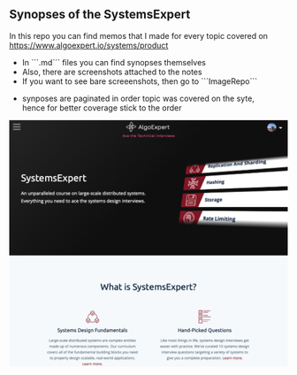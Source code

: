 <h2>Synopses of the SystemsExpert</h2>

In this repo you can find memos that I made for every topic covered on https://www.algoexpert.io/systems/product <br>

<ul>
  <li>In ```.md``` files you can find synopses themselves</li>
  <li>Also, there are screenshots attached to the notes</li>
  <li>If you want to see bare screeenshots, then go to ```ImageRepo```</li>
 </ul>

- synposes are paginated in order topic was covered on the syte, <br>
  hence for better coverage stick to the order

![Alt text](ImageRepo/Systems.png?raw=true)
